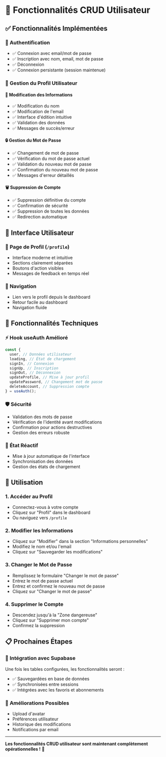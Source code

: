 # 🔐 Fonctionnalités CRUD Utilisateur

## ✅ Fonctionnalités Implémentées

### 🔑 **Authentification**

- ✅ Connexion avec email/mot de passe
- ✅ Inscription avec nom, email, mot de passe
- ✅ Déconnexion
- ✅ Connexion persistante (session maintenue)

### 👤 **Gestion du Profil Utilisateur**

#### 📝 **Modification des Informations**

- ✅ Modification du nom
- ✅ Modification de l'email
- ✅ Interface d'édition intuitive
- ✅ Validation des données
- ✅ Messages de succès/erreur

#### 🔒 **Gestion du Mot de Passe**

- ✅ Changement de mot de passe
- ✅ Vérification du mot de passe actuel
- ✅ Validation du nouveau mot de passe
- ✅ Confirmation du nouveau mot de passe
- ✅ Messages d'erreur détaillés

#### 🗑️ **Suppression de Compte**

- ✅ Suppression définitive du compte
- ✅ Confirmation de sécurité
- ✅ Suppression de toutes les données
- ✅ Redirection automatique

## 🎯 **Interface Utilisateur**

### 📱 **Page de Profil** (`/profile`)

- Interface moderne et intuitive
- Sections clairement séparées
- Boutons d'action visibles
- Messages de feedback en temps réel

### 🧭 **Navigation**

- Lien vers le profil depuis le dashboard
- Retour facile au dashboard
- Navigation fluide

## 🔧 **Fonctionnalités Techniques**

### ⚡ **Hook useAuth Amélioré**

```typescript
const {
  user, // Données utilisateur
  loading, // État de chargement
  signIn, // Connexion
  signUp, // Inscription
  signOut, // Déconnexion
  updateProfile, // Mise à jour profil
  updatePassword, // Changement mot de passe
  deleteAccount, // Suppression compte
} = useAuth();
```

### 🛡️ **Sécurité**

- Validation des mots de passe
- Vérification de l'identité avant modifications
- Confirmation pour actions destructives
- Gestion des erreurs robuste

### 🔄 **État Réactif**

- Mise à jour automatique de l'interface
- Synchronisation des données
- Gestion des états de chargement

## 🚀 **Utilisation**

### 1. **Accéder au Profil**

- Connectez-vous à votre compte
- Cliquez sur "Profil" dans le dashboard
- Ou naviguez vers `/profile`

### 2. **Modifier les Informations**

- Cliquez sur "Modifier" dans la section "Informations personnelles"
- Modifiez le nom et/ou l'email
- Cliquez sur "Sauvegarder les modifications"

### 3. **Changer le Mot de Passe**

- Remplissez le formulaire "Changer le mot de passe"
- Entrez le mot de passe actuel
- Entrez et confirmez le nouveau mot de passe
- Cliquez sur "Changer le mot de passe"

### 4. **Supprimer le Compte**

- Descendez jusqu'à la "Zone dangereuse"
- Cliquez sur "Supprimer mon compte"
- Confirmez la suppression

## 📋 **Prochaines Étapes**

### 🔄 **Intégration avec Supabase**

Une fois les tables configurées, les fonctionnalités seront :

- ✅ Sauvegardées en base de données
- ✅ Synchronisées entre sessions
- ✅ Intégrées avec les favoris et abonnements

### 🎨 **Améliorations Possibles**

- Upload d'avatar
- Préférences utilisateur
- Historique des modifications
- Notifications par email

---

**Les fonctionnalités CRUD utilisateur sont maintenant complètement opérationnelles !** 🎉
